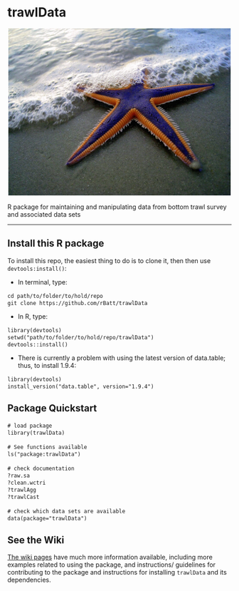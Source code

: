 <!--!![Travis-CI Build Status](https://magnum.travis-ci.com/rBatt/trawlData.svg?token=ZmFLF6sygbxo9Je63ydg&branch=master)-->


# trawlData
<p align="center">
 <!--:shell: :tropical_fish: :octopus: :fish: :fishing_pole_and_fish: -->
</p>

<!--![Random Trawl Species](./inst/extdata/taxPictures/Squalus_acanthias.jpg?raw=TRUE)-->
<p align="center">
<img src="./inst/extdata/taxPictures/Astropecten_articulatus.jpg?raw=TRUE", width="500">
</p>


R package for maintaining and manipulating data from bottom trawl survey and associated data sets

---


## Install this R package


To install this repo, the easiest thing to do is to clone it, then then use `devtools:install()`:  
 - In terminal, type:  
 ```
cd path/to/folder/to/hold/repo
git clone https://github.com/rBatt/trawlData
 ```  
 - In R, type:  

 ```{r}
library(devtools)
setwd("path/to/folder/to/hold/repo/trawlData")
devtools::install()
 ```
 - There is currently a problem with using the latest version of data.table; thus, to install 1.9.4:  
 
 ```{r}
 library(devtools)
 install_version("data.table", version="1.9.4")
 ```
 
## Package Quickstart
```{r}
# load package
library(trawlData)

# See functions available
ls("package:trawlData")

# check documentation
?raw.sa
?clean.wctri
?trawlAgg
?trawlCast

# check which data sets are available
data(package="trawlData")
```

## See the Wiki
[The wiki pages](https://github.com/rBatt/trawlData/wiki) have much more information available, including more examples related to using the package, and instructions/ guidelines for contributing to the package and instructions for installing `trawlData` and its dependencies.

